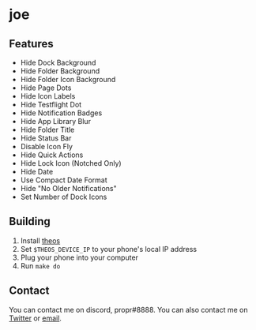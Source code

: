 # joe



## Features
* Hide Dock Background
* Hide Folder Background
* Hide Folder Icon Background
* Hide Page Dots
* Hide Icon Labels
* Hide Testflight Dot
* Hide Notification Badges
* Hide App Library Blur
* Hide Folder Title
* Hide Status Bar
* Disable Icon Fly
* Hide Quick Actions
* Hide Lock Icon (Notched Only)
* Hide Date
* Use Compact Date Format
* Hide "No Older Notifications"
* Set Number of Dock Icons

## Building
1. Install [theos](https://github.com/theos/theos/wiki/Installation)
2. Set `$THEOS_DEVICE_IP` to your phone's local IP address
3. Plug your phone into your computer
4. Run `make do`

## Contact
You can contact me on discord, propr#8888. You can also contact me on [Twitter](https://twitter.com/proprdev) or [email](mailto:propruhh@gmail.com).